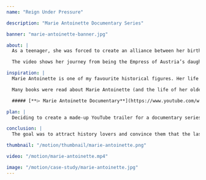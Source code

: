 ```yaml
---
name: "Reign Under Pressure"

description: "Marie Antoinette Documentary Series"

banner: "marie-antoinette-banner.jpg"

about: |
  As a teenager, she was forced to create an alliance between her birthplace to her new country, France, by marrying their heir to the throne. The Austrian-born Queen of France was known as many things to the public; one being “Madame Deficit” due to her endless gambling and spending large sums of money on fine dresses while there is an economic crisis. Due to the public’s hatred towards the Queen, she was falsely accused for saying the infamous phrase *“**Let them eat cake**”* in a mocking way upon hearing that people in France were starving due to bread shortages.

  The video shows her journey from being the Empress of Austria’s daughter, to becoming a target of loathing as she becomes a new royal in her husband’s country.

inspiration: |
  Marie Antoinette is one of my favourite historical figures. Her life story from her beginnings in Habsbourg to her public execution intrigued me ever since high school. She was greatly misunderstood simply because she was a foreigner in her husband’s country.

  Many books were read about Marie Antoinette (and the life of her oldest surviving daughter, Marie Therese Charlotte de France), movies about her were viewed, as well as documentaries were watched. One of the best documentaries I discovered was found on Youtube:

  ##### [**⌲ Marie Antoinette Documentary**](https://www.youtube.com/watch?v=zSpHcpskrfY&t=4052s)

plan: |
  Deciding to create a made-up YouTube trailer for a documentary series seemed exciting as I knew her life story very well. Not many sketches of the plan was created; it was more a trial and error process, as I tested different elegant transitions. I thought the lyrics to *"**Viva la Vida**"* by Coldplay was very fitting with Marie Antoinette's life. However, I thought the instrumental to the song was better for the video so that they viewers would focus on the video more than the well-known song itself.

conclusion: |
  The goal was to attract history lovers and convince them that the last Queen of France was falsely accused for things she never said, and for actions she never did. Since Marie lived a lavish lifestyle, the transitions had to be elegant to fit her lavish lifestyle.

thumbnail: "/motion/thumbnail/marie-antoinette.png"

video: "/motion/marie-antoinette.mp4"

image: "/motion/case-study/marie-antoinette.jpg"
---
```

